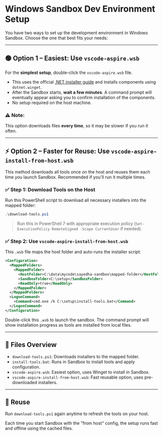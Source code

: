 # Windows Sandbox Dev Environment Setup

You have two ways to set up the development environment in Windows Sandbox. Choose the one that best fits your needs:

---

## 🟢 Option 1 – Easiest: Use `vscode-aspire.wsb`

For the **simplest setup**, double-click the `vscode-aspire.wsb` file.

- This uses the official [.NET installer guide](https://dotnet.microsoft.com/en-us/learn/dotnet/hello-world-tutorial/install) and installs components using `dotnet.winget`.
- After the Sandbox starts, **wait a few minutes**. A command prompt will eventually appear asking you to confirm installation of the components.
- No setup required on the host machine.

### ⚠️ Note:
This option downloads files **every time**, so it may be slower if you run it often.

---

## ⚡ Option 2 – Faster for Reuse: Use `vscode-aspire-install-from-host.wsb`

This method downloads all tools once on the host and reuses them each time you launch Sandbox. Recommended if you'll run it multiple times.

### ✅ Step 1: Download Tools on the Host

Run this PowerShell script to download all necessary installers into the mapped folder:

```powershell
.\download-tools.ps1
```

> Run this in PowerShell 7 with appropriate execution policy (`Set-ExecutionPolicy RemoteSigned -Scope CurrentUser` if needed).

### ✅ Step 2: Use `vscode-aspire-install-from-host.wsb`

This `.wsb` file maps the host folder and auto-runs the installer script:

```xml
<Configuration>
  <MappedFolders>
    <MappedFolder>
      <HostFolder>C:\data\mycode\sayedha-sandbox\mapped-folder</HostFolder>
      <SandboxFolder>C:\setup</SandboxFolder>
      <ReadOnly>true</ReadOnly>
    </MappedFolder>
  </MappedFolders>
  <LogonCommand>
    <Command>cmd.exe /k C:\setup\install-tools.bat</Command>
  </LogonCommand>
</Configuration>
```

Double-click this `.wsb` to launch the sandbox. The command prompt will show installation progress as tools are installed from local files.

---

## 📁 Files Overview

- `download-tools.ps1`: Downloads installers to the mapped folder.
- `install-tools.bat`: Runs in Sandbox to install tools and apply configuration.
- `vscode-aspire.wsb`: Easiest option, uses Winget to install in Sandbox.
- `vscode-aspire-install-from-host.wsb`: Fast reusable option, uses pre-downloaded installers.

---

## 🔁 Reuse

Run `download-tools.ps1` again anytime to refresh the tools on your host.

Each time you start Sandbox with the "from host" config, the setup runs fast and offline using the cached files.
